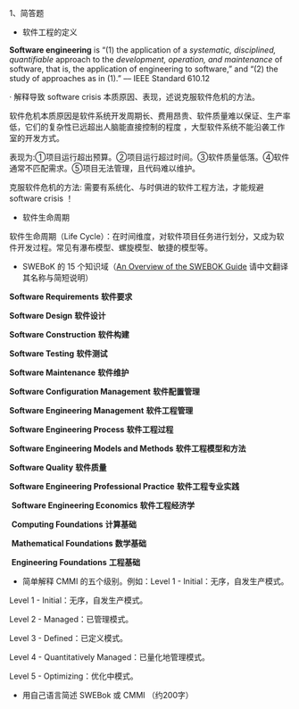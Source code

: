 1、简答题

- 软件工程的定义

**Software engineering** is “(1) the application of a *systematic, disciplined, quantifiable* approach to the *development, operation, and maintenance* of software, that is, the application of engineering to software,” and “(2) the study of approaches as in (1).” –– IEEE Standard 610.12

·        解释导致 software crisis 本质原因、表现，述说克服软件危机的方法。

软件危机本质原因是软件系统开发周期长、费用昂贵、软件质量难以保证、生产率低，它们的复杂性已远超出人脑能直接控制的程度 ，大型软件系统不能沿袭工作室的开发方式。

表现为:①项目运行超出预算。②项目运行超过时间。③软件质量低落。④软件通常不匹配需求。⑤项目无法管理，且代码难以维护。

克服软件危机的方法: 需要有系统化、与时俱进的软件工程方法，才能规避 software crisis ！

- 软件生命周期

软件生命周期（Life Cycle）：在时间维度，对软件项目任务进行划分，又成为软件开发过程。常见有瀑布模型、螺旋模型、敏捷的模型等。

- SWEBoK 的 15 个知识域（[An      Overview of the SWEBOK Guide](https://www.sebokwiki.org/wiki/An_Overview_of_the_SWEBOK_Guide) 请中文翻译其名称与简短说明）

**Software Requirements** **软件要求**

**Software Design** **软件设计**

**Software Construction** **软件构建**

**Software Testing** **软件测试**

**Software Maintenance** **软件维护**

**Software Configuration Management** **软件配置管理**

**Software Engineering Management** **软件工程管理**

**Software Engineering Process** **软件工程过程**

**Software Engineering Models and Methods** **软件工程模型和方法**

**Software Quality** **软件质量**

**Software Engineering Professional Practice** **软件工程专业实践**

​            **Software Engineering Economics** **软件工程经济学**

​            **Computing Foundations** **计算基础**

​            **Mathematical Foundations** **数学基础**

​            **Engineering Foundations** **工程基础**

- 简单解释 CMMI 的五个级别。例如：Level 1      - Initial：无序，自发生产模式。

Level 1 - Initial：无序，自发生产模式。

Level 2 - Managed：已管理模式。

Level 3 - Defined：已定义模式。

Level 4 - Quantitatively Managed：已量化地管理模式。

Level 5 - Optimizing：优化中模式。

- 用自己语言简述 SWEBok 或 CMMI （约200字）

 